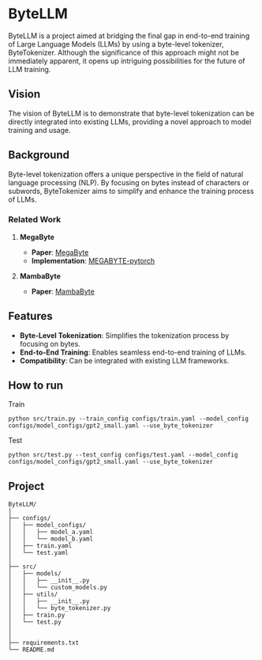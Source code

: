 # ByteLLM

ByteLLM is a project aimed at bridging the final gap in end-to-end training of Large Language Models (LLMs) by using a byte-level tokenizer, ByteTokenizer. Although the significance of this approach might not be immediately apparent, it opens up intriguing possibilities for the future of LLM training.

## Vision

The vision of ByteLLM is to demonstrate that byte-level tokenization can be directly integrated into existing LLMs, providing a novel approach to model training and usage.

## Background

Byte-level tokenization offers a unique perspective in the field of natural language processing (NLP). By focusing on bytes instead of characters or subwords, ByteTokenizer aims to simplify and enhance the training process of LLMs.

### Related Work

1. **MegaByte**
   - **Paper**: [MegaByte](https://arxiv.org/abs/2401.13660)
   - **Implementation**: [MEGABYTE-pytorch](https://github.com/lucidrains/MEGABYTE-pytorch)

2. **MambaByte**
   - **Paper**: [MambaByte](https://arxiv.org/abs/2401.13660)

## Features

- **Byte-Level Tokenization**: Simplifies the tokenization process by focusing on bytes.
- **End-to-End Training**: Enables seamless end-to-end training of LLMs.
- **Compatibility**: Can be integrated with existing LLM frameworks.

## How to run

Train

```
python src/train.py --train_config configs/train.yaml --model_config configs/model_configs/gpt2_small.yaml --use_byte_tokenizer
```

Test

```
python src/test.py --test_config configs/test.yaml --model_config configs/model_configs/gpt2_small.yaml --use_byte_tokenizer
```

## Project 

```
ByteLLM/
│
├── configs/
│   ├── model_configs/
│   │   ├── model_a.yaml
│   │   └── model_b.yaml
│   ├── train.yaml
│   └── test.yaml
│
├── src/
│   ├── models/
│   │   ├── __init__.py
│   │   └── custom_models.py
│   ├── utils/
│   │   ├── __init__.py
│   │   └── byte_tokenizer.py
│   ├── train.py
│   └── test.py
│
│
├── requirements.txt
└── README.md
```